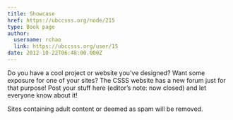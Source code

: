 ```yaml
---
title: Showcase 
href: https://ubccsss.org/node/215
type: Book page
author:
  username: rchao
  link: https://ubccsss.org/user/15
date: 2012-10-22T06:48:00.000Z
---
```


<div class="field field-name-body field-type-text-with-summary field-label-hidden"><div class="field-items"><div class="field-item even"><p>Do you have a cool project or website you&apos;ve designed? Want some exposure for one of your sites? The CSSS website has a new forum just for that purpose!  Post your stuff here (editor&#x2019;s note: now closed) and let everyone know about it! </p>
<p>Sites containing adult content or deemed as spam will be removed.</p>
</div></div></div>    <footer>
          </footer>